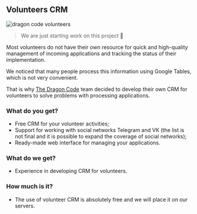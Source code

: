 ## Volunteers CRM

![dragon code volunteers](https://preview.dragon-code.pro/the-dragon-code/volunteers-crm.svg?background=f9322c)

> We are just starting work on this project 🙂

Most volunteers do not have their own resource for quick and high-quality management of incoming applications and tracking the status of their implementation.

We noticed that many people process this information using Google Tables, which is not very convenient.

That is why [The Dragon Code](https://github.com/TheDragonCode) team decided to develop their own CRM for volunteers to solve problems with processing applications.

### What do you get?

- Free CRM for your volunteer activities;
- Support for working with social networks Telegram and VK (the list is not final and it is possible to expand the coverage of social networks);
- Ready-made web interface for managing your applications.

### What do we get?

- Experience in developing CRM for volunteers.

### How much is it?

- The use of volunteer CRM is absolutely free and we will place it on our servers.
